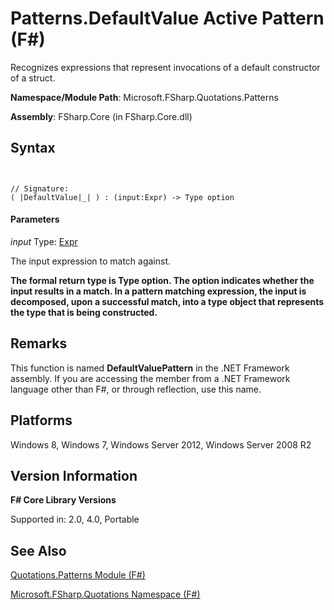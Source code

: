 # Patterns.DefaultValue Active Pattern (F#)

Recognizes expressions that represent invocations of a default constructor of a struct.

**Namespace/Module Path**: Microsoft.FSharp.Quotations.Patterns

**Assembly**: FSharp.Core (in FSharp.Core.dll)


## Syntax


```


// Signature:
( |DefaultValue|_| ) : (input:Expr) -> Type option

```



#### Parameters
*input*
Type: [Expr](http://msdn.microsoft.com/en-us/library/ed6a2caf-69d4-45c2-ab97-e9b3be9bce65)


The input expression to match against.



**The formal return type is Type option. The option indicates whether the input results in a match. In a pattern matching expression, the input is decomposed, upon a successful match, into a type object that represents the type that is being constructed.**
## Remarks
This function is named **DefaultValuePattern** in the .NET Framework assembly. If you are accessing the member from a .NET Framework language other than F#, or through reflection, use this name.


## Platforms
Windows 8, Windows 7, Windows Server 2012, Windows Server 2008 R2


## Version Information
**F# Core Library Versions**

Supported in: 2.0, 4.0, Portable




## See Also
[Quotations.Patterns Module &#40;F&#35;&#41;](Quotations.Patterns-Module-%28FSharp%29.md)

[Microsoft.FSharp.Quotations Namespace &#40;F&#35;&#41;](Microsoft.FSharp.Quotations-Namespace-%28FSharp%29.md)

